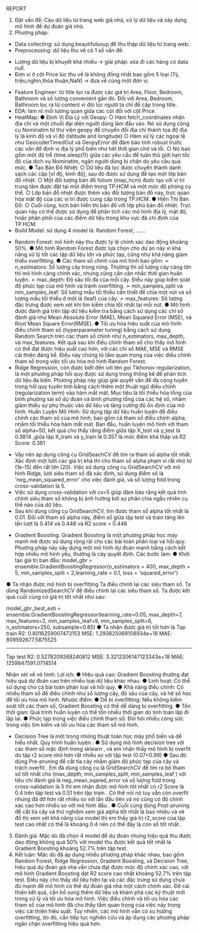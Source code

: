 REPORT
1)	 Đặt vấn đề: Cào dữ liệu từ trang web giá nhà, xử lý dữ liệu và xây dựng mô hình để dự đoán giá nhà.
2)	 Phương pháp: 
-	 Data collecting: sử dụng beautifulsoup để thu thập dữ liệu từ trang web.
-	Preprocessing: dữ liệu thu về có 1 số vấn đề: 
  +	Lượng dữ liệu bị khuyết khá nhiều -> giải pháp: xóa đi các hàng có data null.
  +	Đơn vị ở cột Price lúc thu về là không đồng nhất bao gồm 5 loại (Tỷ, triệu,nghìn,thỏa thuận,NaN) -> đưa về cùng một đơn vị.
-	Feature Engineer: từ title lọc ra được các giá trị Area, Floor, Bedroom, Bathroom và số lượng convenient gần đó. Đối với Area, Bedroom, Bathroom lọc ra từ content vì đôi lúc người ta chỉ đề cập trong title.
-	EDA: làm rõ mối tương quan giữa các cột đối với cột Price.
-	HeatMap:
  ●	Định Vị Địa Lý với Geopy:
  ○	Hàm fetch_coordinates nhận địa chỉ và một chuỗi đại diện người dùng làm đầu vào. Nó sử dụng công cụ Nominatim từ thư viện geopy để chuyển đổi địa chỉ thành tọa độ địa lý là kinh độ và vĩ độ (latitude and       longitude)
  ○	Hàm xử lý các ngoại lệ như GeocoderTimedOut và GeopyError để đảm bảo tính robust trước các vấn đề định vị địa lý phổ biến như hết thời gian chờ và lỗi.
  ○	Nó bao gồm một độ trễ (time.sleep(1)) giữa các yêu cầu để tuân thủ giới hạn tốc độ của dịch vụ Nominatim, ngăn người dùng bị chặn do yêu cầu quá mức.
●	Tạo Bản Đồ Nhiệt:
  ○	Dữ liệu đã lọc được chuyển thành danh sách các cặp [vĩ độ, kinh độ], sau đó được sử dụng để tạo một lớp bản đồ nhiệt.
  ○	Một đối tượng bản đồ folium (map_hcm) được tạo với vị trí trung tâm được đặt tại một điểm trong TP.HCM và một mức độ phóng cụ thể.
  ○	Lớp bản đồ nhiệt được thêm vào đối tượng bản đồ này, trực quan hóa mật độ của các vị trí được cung cấp trong TP.HCM.
●	Hiển Thị Bản Đồ:
  ○	Cuối cùng, kịch bản hiển thị bản đồ với lớp phủ bản đồ nhiệt. Trực quan này có thể được sử dụng để phân tích các mô hình địa lý, mật độ, hoặc phân phối của các điểm dữ liệu trong khu vực đã chỉ định của        TP.HCM.
-	Build Model: sử dụng 4 model là: Random Forest, …….
 +	Random Forest: mô hình này thu được tỷ lệ chính xác dao động khoảng 50%. 
  ●	Mô hình Random Forest được lựa chọn cho dự án này vì khả năng xử lý tốt các tập dữ liệu lớn và phức tạp, cũng như khả năng giảm thiểu overfitting.
  ●	Các tham số chính của mô hình bao gồm:
   ➢	n_estimators: Số lượng cây trong rừng. Thường thì số lượng cây càng lớn thì mô hình càng chính xác, nhưng cũng cần cân nhắc thời gian huấn luyện.
   ➢	max_depth: Độ sâu tối đa của mỗi cây. Điều này giúp kiểm soát độ phức tạp của mô hình và tránh overfitting.
   ➢	min_samples_split và min_samples_leaf: Số lượng mẫu tối thiểu cần thiết để chia một nút và số lượng mẫu tối thiểu ở một lá (leaf) của cây.
   ➢	max_features: Số lượng đặc trưng được xem xét khi tìm kiếm chia tốt nhất tại mỗi nút.
  ●	Mô hình được đánh giá trên tập dữ liệu kiểm tra bằng cách sử dụng các chỉ số đánh giá như Mean Absolute Error (MAE), Mean Squared Error (MSE), và Root Mean Square Error(RMSE).
  ●	Tối ưu hóa hiệu suất của mô hình: điều chỉnh tham số  (hyperparameter tuning) bằng cách sử dụng Random Search trên các tham số chính như n_estimators, max_depth, và max_features. Kết quả sau khi điều chỉnh     tham số cho thấy mô hình có thể đạt được hiệu suất cao hơn, với các chỉ số MAE, MSE và RMSE cải thiện đáng kể. Điều này chứng tỏ tầm quan trọng của việc điều chỉnh tham số trong việc tối ưu hóa mô hình Random    Forest.
   +	Ridge Regression, còn được biết đến với tên gọi Tikhonov regularization, là một phương pháp hồi quy được sử dụng trong thống kê để phân tích dữ liệu đa biến. Phương pháp này giúp giải quyết vấn đề đa cộng      tuyến trong hồi quy tuyến tính bằng cách thêm một thuật ngữ điều chỉnh (regularization term) vào hàm mất mát. Mục tiêu là tối thiểu hóa tổng của bình phương sai số dự đoán và bình phương tổng của các hệ số,      nhằm giảm thiểu sự phụ thuộc vào dữ liệu và tăng cường độ ổn định của mô hình.
    Huấn Luyện Mô Hình: Sử dụng tập dữ liệu huấn luyện để điều chỉnh các tham số của mô hình, bao gồm cả tham số điều chỉnh alpha, nhằm tối thiểu hóa hàm mất mát. Ban đầu, huấn luyện mô hình với tham số              alpha=50, kết quả cho thấy rằng điểm giữa tập X_test và y_test là 0.3814 ,giữa tập X_train và y_train là 0.357 là mức điểm khá thấp và R2 Score: 0.381
-	Vậy nên áp dụng công cụ GridSeachCV để tìm ra tham số alpha tốt nhất. Xác định một lưới các giá trị khả thi cho tham số alpha phạm vi rất nhỏ từ (1e-15) đến rất lớn (20). Việc sử dụng công cụ GridSearchCV với mô hình Ridge, lưới siêu tham số đã xác định, sử dụng điểm số là 'neg_mean_squared_error' cho việc đánh giá, và số lượng fold trong cross-validation là 5.
-	Việc sử dụng cross-validation với cv=5 giúp đảm bảo rằng kết quả tinh chỉnh siêu tham số không bị ảnh hưởng bởi sự phân chia ngẫu nhiên cụ thể nào của dữ liệu.
-	Sau khi dùng công cụ GridSearchCV, tìm được tham số alpha tốt nhất là 0.01. Đối với tham số alpha này, điểm số giữa tập test và train tăng lên lần lượt là 0.414 và 0.448 và R2 score = 0.448
+	Gradient Boosting: Gradient Boosting là một phương pháp học máy mạnh mẽ được sử dụng rộng rãi cho các bài toán phân loại và hồi quy. Phương pháp này xây dựng một mô hình dự đoán mạnh bằng cách kết hợp nhiều mô hình yếu, thường là cây quyết định. Các bước làm: 
●	Khởi tạo giá trị ban đầu: 
model_gbr = ensemble.GradientBoostingRegressor(n_estimators = 400, max_depth = 5, min_samples_split = 2,learning_rate = 0.1, loss = 'squared_error')

●	Ta nhận được mô hình bị overfitting
Ta điều chỉnh lại các siêu tham số. Ta dùng RandomizedSearchCV để điều chỉnh lại các siêu tham số. Ta được kết quả cuối cùng có giá trị tốt nhất như sau:

model_gbr_best_esti = ensemble.GradientBoostingRegressor(learning_rate=0.05, max_depth=7, max_features=2, min_samples_leaf=9, min_samples_split=6, n_estimators=250, subsample=0.85)
●	Ta nhận được giá trị tốt hơn là 
Tap train
R2:  0.8016259007473153
MSE:  1.293825069108934e+18
MAE:  809592677.5875525

-------------------------------------------
Tap test
R2:  0.5278209268240812
MSE:  3.3212306147123343e+18
MAE:  1259847591.0714514

Nhận xét về vô hình:
Lợi ích:
 ●	Hiệu quả cao: Gradient Boosting thường đạt hiệu quả dự đoán cao trên nhiều loại dữ liệu khác nhau.
 ●	Linh hoạt: Có thể sử dụng cho cả bài toán phân loại và hồi quy.
 ●	Khả năng điều chỉnh: Có nhiều tham số để điều chỉnh như số lượng cây, độ sâu của cây, và hệ số học để tối ưu hóa mô hình.
 Nhược điểm:
 ●	Dễ bị overfitting: Nếu không kiểm soát tốt các tham số, Gradient Boosting có thể dễ dàng bị overfitting.
 ●	Tốn thời gian: Quá trình huấn luyện có thể tốn nhiều thời gian do tính toán lặp đi lặp lại.
 ●	Phức tạp trong việc điều chỉnh tham số: Đòi hỏi nhiều công sức trong việc tìm kiếm và tối ưu hóa các tham số mô hình.

+	Decision Tree là một trong những thuật toán học máy phổ biến và dễ hiểu nhất.
          Quy trình huấn luyện :
●	Sử dụng mô hình decision tree với các tham số mặc định trong sklearn , và em nhận thấy mô hình bị overfit do tập r2 score nhỏ hơn rất nhiều so với tập test (0.07<0.99)
●	Sau đó dùng Pre-pruning để cắt tỉa cây nhằm giảm độ phức tạp của cây và trách overfit . Em đã dùng công cụ là GridSearchCV để tìm ra bộ tham số tốt nhất cho (max_depth, min_samples_split, min_samples_leaf ) với tiêu chí đánh giá là neg_mean_sqared_error và số lượng fold trong cross-validation là 5  thì em nhận được mô hình tốt nhất có r2 Score là 0.4 trên tập test và 0.51 trên tập train . Có thể nói nó tuy vẫn còn overfit nhưng đã đỡ hơn rất nhiều so với lần đầu tiên và nó cũng có độ chính xác cao hơn nhiều so với mô hình đầu .
●	 Cuối cùng dùng Post-pruning để cắt tỉa cây và thử nghiệm xem giá alpha tốt nhất là bao nhiêu và vẽ đồ thị xem xét khả năng của model thì em thấy giá trị r2_score của tập test cao nhất có thể là khoảng 0.4 nên có thể đây là con số tốt nhất .
3)	 Đánh giá: Mặc dù đã chọn 4 model để dự đoán nhưng hiệu quả thu được dao động không quá 50%  với model thu được kết quả tốt nhất là Gradient Boosting khoảng 52.7% trên tập test.
4)	 Kết luận: 
Mặc dù đã áp dụng nhiều phương pháp khác nhau, bao gồm Random Forest, Ridge Regression, Gradient Boosting, và Decision Tree, hiệu quả dự đoán giá nhà vẫn chưa đạt được mức độ chính xác cao, với mô hình Gradient Boosting đạt R2 score cao nhất khoảng 52.7% trên tập test. Điều này cho thấy dữ liệu hiện tại và các đặc trưng sử dụng chưa đủ mạnh để mô hình có thể dự đoán giá nhà một cách chính xác. Để cải thiện kết quả, cần bổ sung thêm dữ liệu và khám phá các kỹ thuật mới trong xử lý và tối ưu hóa mô hình.
Việc điều chỉnh và tối ưu hóa các tham số của mô hình đã cho thấy tầm quan trọng của việc này trong việc cải thiện hiệu suất. Tuy nhiên, các mô hình vẫn có xu hướng overfitting, do đó, cần tiếp tục nghiên cứu và áp dụng các phương pháp ngăn chặn overfitting hiệu quả hơn.




